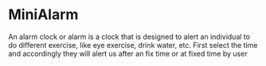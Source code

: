 # MiniAlarm
An alarm clock or alarm is a clock that is designed to alert an individual to do different exercise, like eye exercise, drink water, etc. First select the time and accordingly they will alert us after an fix time or at fixed time by user
